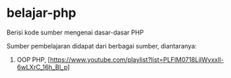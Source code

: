 # belajar-php
Berisi kode sumber mengenai dasar-dasar PHP

Sumber pembelajaran didapat dari berbagai sumber, diantaranya:
1. OOP PHP, [https://www.youtube.com/playlist?list=PLFIM0718LjIWvxxll-6wLXrC_16h_Bl_p]
